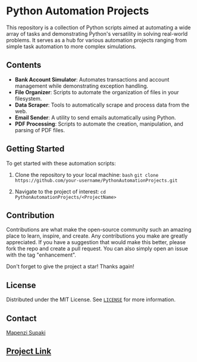 # Python Automation Projects

This repository is a collection of Python scripts aimed at automating a wide array of tasks and demonstrating Python's versatility in solving real-world problems. It serves as a hub for various automation projects ranging from simple task automation to more complex simulations.

## Contents

- **Bank Account Simulator**: Automates transactions and account management while demonstrating exception handling.
- **File Organizer**: Scripts to automate the organization of files in your filesystem.
- **Data Scraper**: Tools to automatically scrape and process data from the web.
- **Email Sender**: A utility to send emails automatically using Python.
- **PDF Processing**: Scripts to automate the creation, manipulation, and parsing of PDF files.


## Getting Started

To get started with these automation scripts:

1. Clone the repository to your local machine:
`bash`
`git clone https://github.com/your-username/PythonAutomationProjects.git`

2. Navigate to the project of interest:
`cd PythonAutomationProjects/<ProjectName>`

## Contribution
Contributions are what make the open-source community such an amazing place to learn, inspire, and create. Any contributions you make are greatly appreciated. If you have a suggestion that would make this better, please fork the repo and create a pull request. You can also simply open an issue with the tag "enhancement".

Don't forget to give the project a star! Thanks again!

## License
Distributed under the MIT License. See [`LICENSE`](https://github.com/the-aiprodigy/Python-Automation-Projects/blob/main/LICENSE) for more information.

## Contact

[Mapenzi Supaki](https://theaiprodigy.com/)

## [Project Link](https://github.com/your-username/PythonAutomationProjects)
